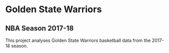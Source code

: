 # Golden State Warriors
## NBA Season 2017-18

This project analyses Golden State Warriors
basketball data from the 2017-18 season.
